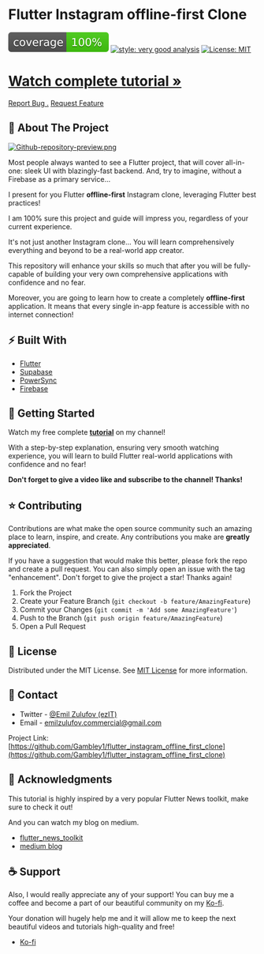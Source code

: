 # Flutter Instagram offline-first Clone

![coverage][coverage_badge]
[![style: very good analysis][very_good_analysis_badge]][very_good_analysis_link]
[![License: MIT][license_badge]][license_link]
 
<div>
<h1><a href="https://youtu.be/xr56AjdGf-o"><strong>Watch complete tutorial »</strong></a></h1>
<a href="https://github.com/Gambley1/flutter_instagram_offline_first_clone/issues/new?assignees=&labels=bug&projects=&template=bug_report.md&title=fix%3A+">Report Bug .</a>
<a href="https://github.com/Gambley1/flutter_instagram_offline_first_clone/issues/new?assignees=&labels=enhancement%2C+feature&projects=&template=feature_request.md&title=feat%3A+">Request Feature</a>
</p>
</div>

 ## 💫 About The Project

[![Github-repository-preview.png](https://i.postimg.cc/52v6WG4V/Github-repository-preview.png)](https://youtu.be/xr56AjdGf-o)

Most people always wanted to see a Flutter project, that will cover all-in-one: sleek UI with blazingly-fast backend. And, try to imagine, without a Firebase as a primary service…

I present for you Flutter **offline-first** Instagram clone, leveraging Flutter best practices!

I am 100% sure this project and guide will impress you, regardless of your current experience.

It's not just another Instagram clone... You will learn comprehensively everything and beyond to be a real-world app creator.

This repository will enhance your skills so much that after you will be fully-capable of building your very own comprehensive applications with confidence and no fear.

Moreover, you are going to learn how to create a completely **offline-first** application. It means that every single in-app feature is accessible with no internet connection!

 ## ⚡️ Built With

- [Flutter](https://flutter.dev/)
- [Supabase](https://supabase.com/)
- [PowerSync](https://www.powersync.com/)
- [Firebase](https://firebase.google.com/)

 ## 🚀 Getting Started

Watch my free complete [**tutorial**](https://youtu.be/xr56AjdGf-o) on my channel!

With a step-by-step explanation, ensuring very smooth watching experience, you will learn to build Flutter real-world applications with confidence and no fear!

**Don't forget to give a video like and subscribe to the channel! Thanks!**

 ## ⭐️ Contributing

Contributions are what make the open source community such an amazing place to learn, inspire, and create. Any contributions you make are **greatly appreciated**.

If you have a suggestion that would make this better, please fork the repo and create a pull request. You can also simply open an issue with the tag "enhancement".
Don't forget to give the project a star! Thanks again!

1. Fork the Project
2. Create your Feature Branch (`git checkout -b feature/AmazingFeature`)
3. Commit your Changes (`git commit -m 'Add some AmazingFeature'`)
4. Push to the Branch (`git push origin feature/AmazingFeature`)
5. Open a Pull Request
 ## 📝 License

Distributed under the MIT License. See [MIT License](https://opensource.org/licenses/MIT) for more information.
 ## 💭 Contact

- Twitter - [@Emil Zulufov (ezIT)](https://twitter.com/EmdyEmil)
- Email - emilzulufov.commercial@gmail.com

Project Link: [https://github.com/Gambley1/flutter_instagram_offline_first_clone](https://github.com/Gambley1/flutter_instagram_offline_first_clone)
 ## 🎯 Acknowledgments

This tutorial is highly inspired by a very popular Flutter News toolkit, make sure to check it out!

And you can watch my blog on medium.

- [flutter_news_toolkit](https://flutter.dev/news)
- [medium blog](https://medium.com/@emilzulufov566/become-flutter-successful-developer-in-days-1bb4ef47b305)

 ## ☕️ Support

Also, I would really appreciate any of your support! You can buy me a coffee and become a part of our beautiful community on my [Ko-fi](https://ko-fi.com/emilzulufov).

Your donation will hugely help me and it will allow me to keep the next beautiful videos and tutorials high-quality and free!

- [Ko-fi](https://kofi.com/emilzulufov)


[coverage_badge]: coverage_badge.svg
[license_badge]: https://img.shields.io/badge/license-MIT-blue.svg
[license_link]: https://opensource.org/licenses/MIT
[very_good_analysis_badge]: https://img.shields.io/badge/style-very_good_analysis-B22C89.svg
[very_good_analysis_link]: https://pub.dev/packages/very_good_analysis
